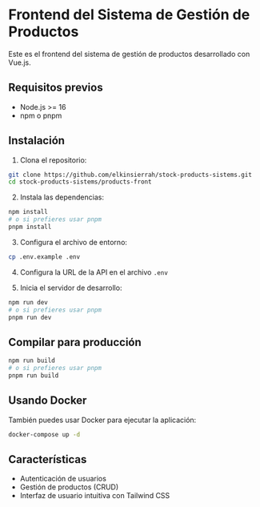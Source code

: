 # Frontend del Sistema de Gestión de Productos

Este es el frontend del sistema de gestión de productos desarrollado con Vue.js.

## Requisitos previos

- Node.js >= 16
- npm o pnpm

## Instalación

1. Clona el repositorio:
```bash
git clone https://github.com/elkinsierrah/stock-products-sistems.git
cd stock-products-sistems/products-front
```

2. Instala las dependencias:
```bash
npm install
# o si prefieres usar pnpm
pnpm install
```

3. Configura el archivo de entorno:
```bash
cp .env.example .env
```

4. Configura la URL de la API en el archivo `.env`

5. Inicia el servidor de desarrollo:
```bash
npm run dev
# o si prefieres usar pnpm
pnpm run dev
```

## Compilar para producción

```bash
npm run build
# o si prefieres usar pnpm
pnpm run build
```

## Usando Docker

También puedes usar Docker para ejecutar la aplicación:

```bash
docker-compose up -d
```

## Características

- Autenticación de usuarios
- Gestión de productos (CRUD)
- Interfaz de usuario intuitiva con Tailwind CSS
